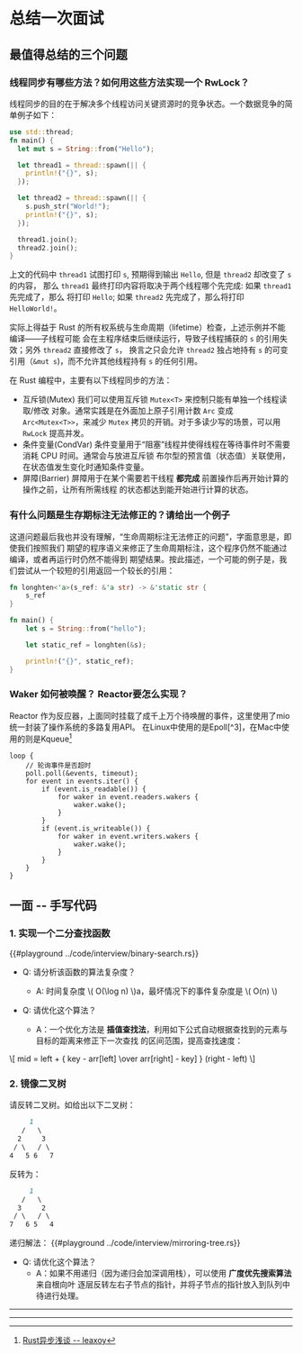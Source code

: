# 总结一次面试
## 最值得总结的三个问题
### 线程同步有哪些方法？如何用这些方法实现一个 RwLock？
线程同步的目的在于解决多个线程访问关键资源时的竞争状态。一个数据竞争的简单例子如下：
```rust
use std::thread;
fn main() {
  let mut s = String::from("Hello");

  let thread1 = thread::spawn(|| {
    println!("{}", s);
  });

  let thread2 = thread::spawn(|| {
    s.push_str("World!");
    println!("{}", s);
  });

  thread1.join();
  thread2.join();
}
```
上文的代码中 `thread1` 试图打印 `s`, 预期得到输出 `Hello`, 但是 `thread2` 却改变了 `s` 的内容，
那么 `thread1` 最终打印内容将取决于两个线程哪个先完成: 如果 `thread1` 先完成了，那么
将打印 `Hello`; 如果 `thread2` 先完成了，那么将打印 `HelloWorld!`。

实际上得益于 Rust 的所有权系统与生命周期（lifetime）检查，上述示例并不能编译——子线程可能
会在主程序结束后继续运行，导致子线程捕获的 `s` 的引用失效；另外 `thread2` 直接修改了 `s`，
换言之只会允许 `thread2` 独占地持有 `s` 的可变引用（`&mut s`)，而不允许其他线程持有 `s`
的任何引用。

在 Rust 编程中，主要有以下线程同步的方法：

- 互斥锁(Mutex)
  我们可以使用互斥锁 `Mutex<T>` 来控制只能有单独一个线程读取/修改
  对象。通常实践是在外面加上原子引用计数 `Arc` 变成 `Arc<Mutex<T>>`，来减少 `Mutex`
  拷贝的开销。对于多读少写的场景，可以用 `RwLock` 提高并发。
- 条件变量(CondVar)
  条件变量用于“阻塞”线程并使得线程在等待事件时不需要消耗 CPU 时间。通常会与放进互斥锁
  布尔型的预言值（状态值）关联使用，在状态值发生变化时通知条件变量。
- 屏障(Barrier)
  屏障用于在某个需要若干线程 **都完成** 前置操作后再开始计算的操作之前，让所有所需线程
  的状态都达到能开始进行计算的状态。

### 有什么问题是生存期标注无法修正的？请给出一个例子
这道问题最后我也并没有理解，“生命周期标注无法修正的问题”，字面意思是，即使我们按照我们
期望的程序语义来修正了生命周期标注，这个程序仍然不能通过编译，或者再运行时仍然不能得到
期望结果。按此描述，一个可能的例子是，我们尝试从一个较短的引用返回一个较长的引用：

```rust
fn longhten<'a>(s_ref: &'a str) -> &'static str {
    s_ref
}

fn main() {
    let s = String::from("hello");

    let static_ref = longhten(&s);

    println!("{}", static_ref);
}

```

### Waker 如何被唤醒？ Reactor要怎么实现？
Reactor 作为反应器，上面同时挂载了成千上万个待唤醒的事件，这里使用了mio统一封装了操作系统的多路复用API。
在Linux中使用的是Epoll[^3]，在Mac中使用的则是Kqueue[^2]

```ignore
loop {
    // 轮询事件是否超时
    poll.poll(&events, timeout);
    for event in events.iter() {
        if (event.is_readable()) {
            for waker in event.readers.wakers {
                waker.wake();
            }
        }
        if (event.is_writeable()) {
            for waker in event.writers.wakers {
                waker.wake();
            }
        }
    }
}
```

## 一面 -- 手写代码
### 1. 实现一个二分查找函数
{{#playground ../code/interview/binary-search.rs}}

- Q: 请分析该函数的算法复杂度？
  - A: 时间复杂度 \\( O(\log n) \\)a，最坏情况下的事件复杂度是 \\( O(n) \\)

- Q: 请优化这个算法？
  - A：一个优化方法是 **插值查找法**，利用如下公式自动根据查找到的元素与目标的距离来修正下一次查找
的区间范围，提高查找速度：

\\[ mid = left + { key - arr[left] \over arr[right] - key] } (right - left) \\]

### 2. 镜像二叉树
请反转二叉树。如给出以下二叉树：
```markdown
     1
   /   \
  2     3
 / \   / \
4   5 6   7
```
反转为：
```markdown
     1
   /   \
  3     2
 / \   / \
7   6 5   4
```

递归解法：
{{#playground ../code/interview/mirroring-tree.rs}}

- Q: 请优化这个算法？
  - A：如果不用递归（因为递归会加深调用栈），可以使用 **广度优先搜索算法** 来自根向叶
        逐层反转左右子节点的指针，并将子节点的指针放入到队列中待进行处理。

---

[^1]: [线程同步 -- 百度百科](https://baike.baidu.com/item/%E7%BA%BF%E7%A8%8B%E5%90%8C%E6%AD%A5)

[^2]: [Rust异步浅谈 -- leaxoy](https://rustcc.cn/article?id=e6d50145-4bc2-4f1e-84da-c39c8217640b)

---
<link rel="stylesheet" href="https://cdn.jsdelivr.net/npm/gitalk@1/dist/gitalk.css">
<script src="https://cdn.jsdelivr.net/npm/gitalk@1/dist/gitalk.min.js"></script>
<div id="gitalk-container"></div>

<script>
const gitalk = new Gitalk({
  clientID: '5af6fa1218b8ad6d12e9',
  clientSecret: '0c226cbc5544c3252c1c0fba0b01ca9b7bf61691',
  repo: 'blog-gitment',      // The repository of store comments,
  owner: 'huangjj27',
  admin: ['huangjj27'],
  id: '/posts/rust-interview-1/',      // Ensure uniqueness and length less than 50
  distractionFreeMode: false  // Facebook-like distraction free mode
})

gitalk.render('gitalk-container')
</script>
